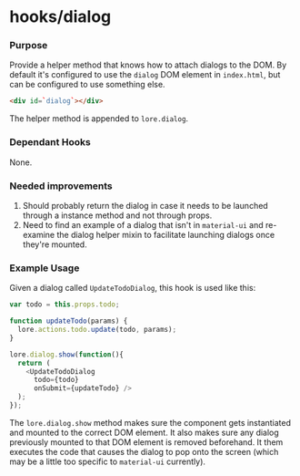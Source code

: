 # hooks/dialog

### Purpose

Provide a helper method that knows how to attach dialogs to the DOM. By default it's configured to use the `dialog` 
DOM element in `index.html`, but can be configured to use something else. 

```html
<div id=`dialog`></div>
```

The helper method is appended to `lore.dialog`.

### Dependant Hooks

None.


### Needed improvements

1. Should probably return the dialog in case it needs to be launched through a instance method and not through props.
2. Need to find an example of a dialog that isn't in `material-ui` and re-examine the dialog helper mixin to 
facilitate launching dialogs once they're mounted.

### Example Usage

Given a dialog called `UpdateTodoDialog`, this hook is used like this:

```js
var todo = this.props.todo;

function updateTodo(params) {
  lore.actions.todo.update(todo, params);
}

lore.dialog.show(function(){
  return (
    <UpdateTodoDialog
      todo={todo}
      onSubmit={updateTodo} />
  );
});
```

The `lore.dialog.show` method makes sure the component gets instantiated and mounted to the correct DOM element. It 
also makes sure any dialog previously mounted to that DOM element is removed beforehand. It them executes the code that
causes the dialog to pop onto the screen (which may be a little too specific to `material-ui` currently).
